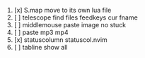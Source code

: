 1. [x] S.map move to its own lua file
2. [ ] telescope find files feedkeys cur fname
3. [ ] middlemouse paste image no stuck
4. [ ] paste mp3 mp4
5. [x] statuscolumn statuscol.nvim
6. [ ] tabline show all

